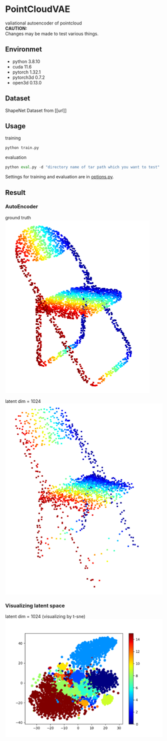 # PointCloudVAE
valiational autoencoder of pointcloud </br>
**CAUTION:**</br>
Changes may be made to test various things.


## Environmet
- python 3.8.10
- cuda 11.6
- pytorch 1.32.1
- pytorch3d 0.7.2
- open3d 0.13.0

## Dataset
ShapeNet Dataset from [[url]]

## Usage
training
```python
python train.py
```
evaluation
```python
python eval.py -d "directory name of tar path which you want to test"
```
Settings for training and evaluation are in [options.py](https://github.com/GenMNL/PointCloudVAE/blob/main/options.py).

## Result

### AutoEncoder
ground truth</br>
![ground truth](./readme/chair_gt.png) 

latent dim = 1024</br>
![latent dim = 1024](./readme/chair_1024_pred.png) 

### Visualizing latent space
latent dim = 1024 (visualizing by t-sne)</br>
![latent dim=1024 (visualizing by t-sne)](./readme/1024_latent_space.png) 
